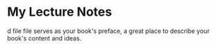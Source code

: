 # My Lecture Notes

d file file serves as your book's preface, a great place to describe your book's content and ideas.

